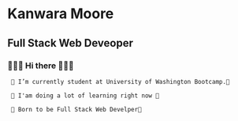 # **Kanwara Moore** 

## **Full Stack Web Deveoper**

### 🏡🏡🏡 Hi there 🏡🏡🏡
```
 🚀 I’m currently student at University of Washington Bootcamp.🚀
```
```
 🚀 I'am doing a lot of learning right now 🚀
```
```
 🚀 Born to be Full Stack Web Develper🚀
```






